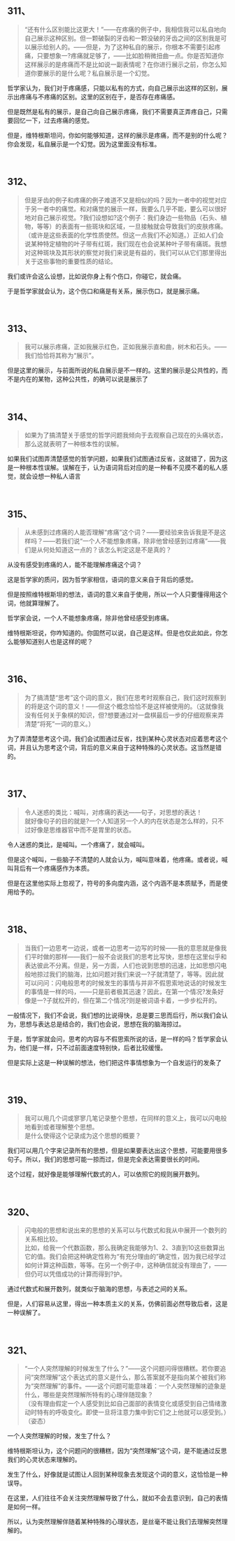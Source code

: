 <h2>311、</h2><blockquote data-pid="ZZqbIdGr">“还有什么区别能比这更大！”——在疼痛的例子中，我相信我可以私自地向自己展示这种区别。但一颗破裂的牙齿和一颗没破的牙齿之间的区别我是可以展示给别人的。——但是，为了这种私自的展示，你根本不需要引起疼痛，只要想象一?疼痛就足够了，——比如脸稍微扭曲一点。你是否知道你这样展示的是疼痛而不是比如说一副表情呢？在你进行展示之前，你怎么知道你要展示的是什么呢？私自展示是一个幻觉。</blockquote><p data-pid="Oa6iUd1E">哲学家认为，我们对于疼痛感，只能以私有的方式，向自己展示出这样的区别，展示出疼痛与不疼痛的区别。这里的区别在于，是否存在疼痛感。</p><p data-pid="qBcQcoQ9">但是既然是私有的展示，是自己向自己展示疼痛，我们不需要真正弄疼自己，只需要回忆一下，过去疼痛的感觉。</p><p data-pid="OguRRmC7">但是，维特根斯坦问，你如何能够知道，这样的展示是疼痛，而不是别的什么呢？你会发现，私自展示是一个幻觉。因为这里面没有标准。</p><p><br></p><h2>312、</h2><blockquote data-pid="SSqEPcYh">但是牙齿的例子和疼痛的例子难道不又是相似的吗？因为一者中的视觉对应于另一者中的痛觉。和对痛觉的展示一样，我要么几乎不能，要么可以很好地对自己展示视觉。?我们设想如?这个例子：我们身边一些物品（石头、植物，等等）的表面有一些斑块和区域，一旦接触就会导致我们的皮肤疼痛。<br>（或许是这些表面的化学性质使然。但这一点我们不必知道。）正如人们会说某种特定植物的叶子带有红斑，我们现在也会说某种叶子带有痛斑。我想对这种斑块及其形状的察觉对我们来说是有益的，我们可以从它们那里得出关于这些事物的重要性质的结论。</blockquote><p data-pid="RJabqruz">我们或许会这么设想，比如说你身上有个伤口，你碰它，就会痛。</p><p data-pid="l4kfLEhs">于是哲学家就会认为，这个伤口和痛是有关系，展示伤口，就是展示痛。</p><p><br></p><h2>313、</h2><blockquote data-pid="mQ8E_DXW">我可以展示疼痛，正如我展示红色，正如我展示直和曲，树木和石头。——我们恰恰将其称为“展示”。</blockquote><p data-pid="qF8DvP_s">但是这里的展示，与前面所说的私自展示是不一样的。这里的展示是公共性的，而不是内在的某物，这种公共性，的确可以说是展示了</p><p><br></p><h2>314、</h2><blockquote data-pid="GaW5jGPr">如果为了搞清楚关于感觉的哲学问题我倾向于去观察自己现在的头痛状态，那么这就表明了一种根本性的误解。</blockquote><p data-pid="Lzej9015">如果我们试图弄清楚感觉的哲学问题，如果我们试图通过反省，这就错了，因为这是一种根本性误解。误解在于，认为语词背后对应的是一种看不见摸不着的私人感觉，就会设想一种私人语言</p><p><br></p><h2>315、</h2><blockquote data-pid="xMzG7l-m">从未感到过疼痛的人能否理解“疼痛”这个词？——要经验来告诉我是不是这样吗？——若我们说“一个人不能想象疼痛，除非他曾经感到过疼痛”——我们是从何处知道这一点的？该怎么判定这是不是真的？</blockquote><p data-pid="aF2fQ66D">从没有感受到疼痛的人，能不能理解疼痛这个词？</p><p data-pid="mYYLGNjG">这是哲学家的质问，因为哲学家相信，语词的意义来自于背后的感觉。</p><p data-pid="dreo163t">但是按照维特根斯坦的想法，语词的意义来自于使用，所以一个人只要懂得用这个词，他就算理解了。</p><p data-pid="yRielujY">哲学家会说，一个人不能想象疼痛，除非他曾经感受到疼痛。</p><p data-pid="LTD35C5U">维特根斯坦说，你咋知道的。你固然可以说，自己是这样。但是也仅此如此，你怎么能够知道别人也是这样的呢？</p><p><br></p><h2>316、</h2><blockquote data-pid="pEkRf41-">为了搞清楚“思考”这个词的意义，我们在思考时观察自己，我们这时观察到的将是这个词的意义！——但这个概念恰恰不是这样被使用的。（这就像我没有任何关于象棋的知识，但?想要通过对一盘棋最后一步的仔细观察来弄清楚“将死”一词的意义。）</blockquote><p data-pid="uIQ04JaL">为了弄清楚思考这个词，我们会试图通过反省，找到某种心灵状态对应着思考这个词，并且认为思考这个词，背后的意义来自于这种特殊的心灵状态。这当然是错的。</p><p><br></p><h2>317、</h2><blockquote data-pid="spt8FBNO">令人迷惑的类比：喊叫，对疼痛的表达——句子，对思想的表达！<br>就好像句子的目的就是?一个人知道另一个人的内在状态是怎么样的，只不过好像是思维器官中而不是胃里的状态。</blockquote><p data-pid="7m_hIcfx">令人迷惑的类比，是喊叫。一个疼痛了，就会喊叫。</p><p data-pid="VeGNQj7Q">但是这个喊叫，一些脑子不清楚的人就会认为，喊叫意味着，他疼痛。或者说，喊叫背后有一个疼痛感作为本质。</p><p data-pid="k46AxUGB">但是在这里他实际上忽视了，符号的多向度内涵，这个内涵不是本质赋予，而是使用给予的。</p><p><br></p><h2>318、</h2><blockquote data-pid="coG1zdly">当我们一边思考一边说，或者一边思考一边写的时候——我的意思就是像我们平时做的那样——我们一般不会说我们的思考比写快，思想在这里似乎和表达彼此不分离。但是，另一方面，人们也说到思想的迅速，比如思想闪电般地掠过我们的脑海，比如问题对我们来说一?子就清楚了，等等。因此就可以问问：闪电般思考的时候发生的事情与并非不假思索地说话的时候发生的事情是一样的吗，——只是前者极其迅速？因此，在第一个情况?发条好像是一?子就松开的，但在第二个情况?则是被词语卡着，一步步松开的。</blockquote><p data-pid="KQUVg4T_">一般情况下，我们不会说，我们想的比说得快，总是要三思而后行，所以我们会认为，思想与表达总是结合的，我们也会说，思想在我的脑海掠过。</p><p data-pid="78DcC3iz">于是，哲学家就会问，思考的内容与不假思索所说的话，是一样的吗？哲学家会认为，他们是一样，只不过前面速度特别快，后者比较缓慢。</p><p data-pid="CSv66CYH">但是实际上这是一种误解的想法，他们把这件事情想象为一个自发运行的发条了</p><p><br></p><h2>319、</h2><blockquote data-pid="nxvRWUCB">我可以用几个词或寥寥几笔记录整个思想，在同样的意义上，我可以闪电般地看到或者理解整个思想。<br>是什么使得这个记录成为这个思想的概要？</blockquote><p data-pid="tacNprIK">我们可以用几个字来记录所有的思想，但是如果要表达出这个思想，可能要用很多句子。所以，我们的思想可能一掠而过，但是完全表达需要很长的时间。</p><p data-pid="dsqbq1Nd">这个过程，就好像是能够理解代数式的人，可以依照它的规则展开数列。</p><p><br></p><h2>320、</h2><blockquote data-pid="j9GNAUZJ">闪电般的思想和说出来的思想的关系可以与代数式和我从中展开一个数列的关系相比较。<br>比如，给我一个代数函数，那么我确定我能够为1、2、3直到10这些数算出它的值。我们会把这种确定性称为“有充分理由的”确定性，因为我已经学过如何计算这种函数，等等。在另一个例子中，这种确信就没有理由了，——但仍可以凭借成功的计算而得到?护。</blockquote><p data-pid="AiHx65EZ">通过代数式和展开数列，就类似于脑海的思想，与表述之间的关系。</p><p data-pid="4Z6-2u4T">但是，人们容易从这里，得出一种本质主义的关系，仿佛前面必然导致后者，这是一种误解了。</p><p><br></p><h2>321、</h2><blockquote data-pid="3BezBsgF">“一个人突然理解的时候发生了什么？”——这个问题问得很糟糕。若你要追问“突然理解”这个表达式的意义是什么，那么答案就不是指向某个被我们称为“突然理解”的事件。——这个问题可能意味着：一个人突然理解的迹象是什么，哪些是突然理解所特有的心理伴随现象？<br>（没有理由假定一个人感受到比如自己面部的表情变化或感受到自己情绪激动时特有的呼吸变化。即使一旦将注意力集中到它们之上他就可以感受到。）（姿态）</blockquote><p data-pid="rY0uRpDQ">一个人突然理解的时候，发生了什么？</p><p data-pid="_Kyn8XHV">维特根斯坦认为，这个问题问的很糟糕，因为“突然理解”这个词，是不能通过反思我们的心灵状态来理解的。</p><p data-pid="K5236FDU">发生了什么，好像就是试图让人回到某种现象去发现这个词的意义，这恰恰是一种误导。</p><p data-pid="-AdHqjDJ">在这里，人们往往不会关注突然理解导致了什么，就如不会去意识到，自己的表情是如何一样。</p><p data-pid="pUjdLtiE">所以，认为突然理解伴随着某种特殊的心理状态，是丝毫不能让我们去理解突然理解的。</p>